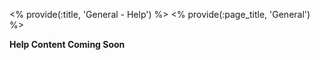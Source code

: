 <% provide(:title, 'General - Help') %>
<% provide(:page_title, 'General') %>

**Help Content Coming Soon**
